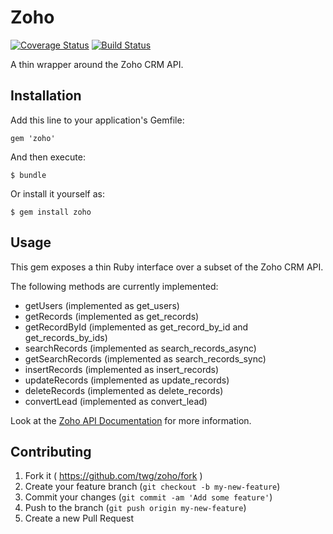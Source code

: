 # Zoho
[![Coverage Status](https://coveralls.io/repos/twg/zoho/badge.svg?branch=dexter)](https://coveralls.io/r/twg/zoho?branch=master)
[![Build Status](https://travis-ci.org/twg/zoho.svg?branch=master)](https://travis-ci.org/twg/zoho)

A thin wrapper around the Zoho CRM API.

## Installation

Add this line to your application's Gemfile:

    gem 'zoho'

And then execute:

    $ bundle

Or install it yourself as:

    $ gem install zoho

## Usage

This gem exposes a thin Ruby interface over a subset of the Zoho CRM API.

The following methods are currently implemented:

* getUsers (implemented as get_users)
* getRecords (implemented as get_records)
* getRecordById (implemented as get_record_by_id and get_records_by_ids)
* searchRecords (implemented as search_records_async)
* getSearchRecords (implemented as search_records_sync)
* insertRecords (implemented as insert_records)
* updateRecords (implemented as update_records)
* deleteRecords (implemented as delete_records)
* convertLead (implemented as convert_lead)

Look at the [Zoho API Documentation](https://www.zoho.com/crm/help/api/) for
more information.

## Contributing

1. Fork it ( https://github.com/twg/zoho/fork )
2. Create your feature branch (`git checkout -b my-new-feature`)
3. Commit your changes (`git commit -am 'Add some feature'`)
4. Push to the branch (`git push origin my-new-feature`)
5. Create a new Pull Request
